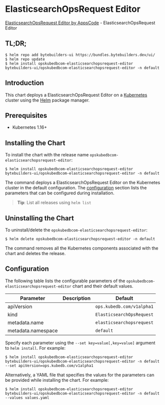 # ElasticsearchOpsRequest Editor

[ElasticsearchOpsRequest Editor by AppsCode](https://byte.builders) - ElasticsearchOpsRequest Editor

## TL;DR;

```console
$ helm repo add bytebuilders-ui https://bundles.bytebuilders.dev/ui/
$ helm repo update
$ helm install opskubedbcom-elasticsearchopsrequest-editor bytebuilders-ui/opskubedbcom-elasticsearchopsrequest-editor -n default
```

## Introduction

This chart deploys a ElasticsearchOpsRequest Editor on a [Kubernetes](http://kubernetes.io) cluster using the [Helm](https://helm.sh) package manager.

## Prerequisites

- Kubernetes 1.16+

## Installing the Chart

To install the chart with the release name `opskubedbcom-elasticsearchopsrequest-editor`:

```console
$ helm install opskubedbcom-elasticsearchopsrequest-editor bytebuilders-ui/opskubedbcom-elasticsearchopsrequest-editor -n default
```

The command deploys a ElasticsearchOpsRequest Editor on the Kubernetes cluster in the default configuration. The [configuration](#configuration) section lists the parameters that can be configured during installation.

> **Tip**: List all releases using `helm list`

## Uninstalling the Chart

To uninstall/delete the `opskubedbcom-elasticsearchopsrequest-editor`:

```console
$ helm delete opskubedbcom-elasticsearchopsrequest-editor -n default
```

The command removes all the Kubernetes components associated with the chart and deletes the release.

## Configuration

The following table lists the configurable parameters of the `opskubedbcom-elasticsearchopsrequest-editor` chart and their default values.

|     Parameter      | Description |          Default          |
|--------------------|-------------|---------------------------|
| apiVersion         |             | `ops.kubedb.com/v1alpha1` |
| kind               |             | `ElasticsearchOpsRequest` |
| metadata.name      |             | `elasticsearchopsrequest` |
| metadata.namespace |             | `default`                 |


Specify each parameter using the `--set key=value[,key=value]` argument to `helm install`. For example:

```console
$ helm install opskubedbcom-elasticsearchopsrequest-editor bytebuilders-ui/opskubedbcom-elasticsearchopsrequest-editor -n default --set apiVersion=ops.kubedb.com/v1alpha1
```

Alternatively, a YAML file that specifies the values for the parameters can be provided while
installing the chart. For example:

```console
$ helm install opskubedbcom-elasticsearchopsrequest-editor bytebuilders-ui/opskubedbcom-elasticsearchopsrequest-editor -n default --values values.yaml
```

